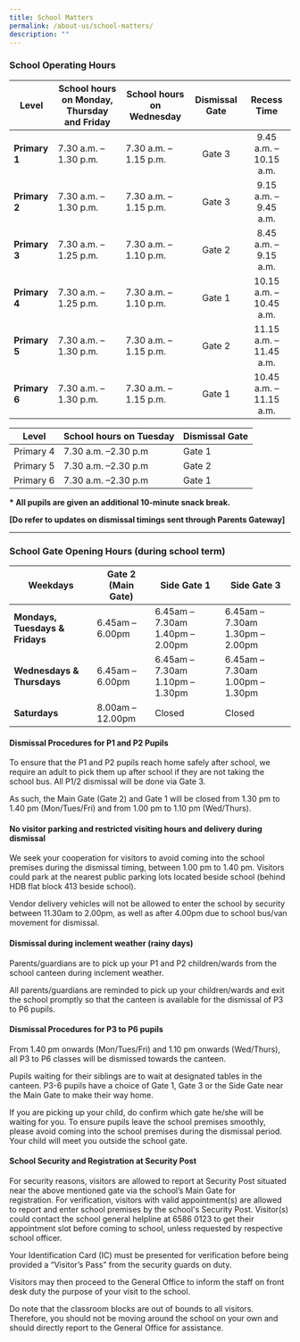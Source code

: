 ```yaml
---
title: School Matters
permalink: /about-us/school-matters/
description: ""
---
```

### School Operating Hours
<table>
<thead>
<tr>
<th style="text-align: center;">Level</th>
<th style="text-align: center;">School hours on Monday, Thursday and Friday</th>
<th style="text-align: center;">School hours on Wednesday</th>
<th style="text-align: center;">Dismissal Gate</th>
<th style="text-align: center;">Recess Time</th>
</tr>
</thead>
<tbody>
<tr>
<td><strong>Primary 1</strong></td>
<td>7.30 a.m. &ndash; 1.30 p.m.</td>
<td>7.30 a.m. &ndash; 1.15 p.m.</td>
<td style="text-align: center;">Gate 3</td>
<td style="text-align: center;">9.45 a.m. &ndash; 10.15 a.m.</td>
</tr>
<tr>
<td><strong>Primary 2</strong></td>
<td>7.30 a.m. &ndash; 1.30 p.m.</td>
<td>7.30 a.m. &ndash; 1.15 p.m.</td>
<td style="text-align: center;">Gate 3</td>
<td style="text-align: center;">9.15 a.m. &ndash; 9.45 a.m.</td>
</tr>
<tr>
<td><strong>Primary 3</strong></td>
<td>7.30 a.m. &ndash; 1.25 p.m.</td>
<td>7.30 a.m. &ndash; 1.10 p.m.</td>
<td style="text-align: center;">Gate 2</td>
<td style="text-align: center;">8.45 a.m. &ndash; 9.15 a.m.</td>
</tr>
<tr>
<td><strong>Primary 4</strong></td>
<td>7.30 a.m. &ndash; 1.25 p.m.</td>
<td>7.30 a.m. &ndash; 1.10 p.m.</td>
<td style="text-align: center;">Gate 1</td>
<td style="text-align: center;">10.15 a.m. &ndash; 10.45 a.m.</td>
</tr>
<tr>
<td><strong>Primary 5</strong></td>
<td>7.30 a.m. &ndash; 1.30 p.m.</td>
<td>7.30 a.m. &ndash; 1.15 p.m.</td>
<td style="text-align: center;">Gate 2</td>
<td style="text-align: center;">11.15 a.m. &ndash; 11.45 a.m.</td>
</tr>
<tr>
<td><strong>Primary 6</strong></td>
<td>7.30 a.m. &ndash; 1.30 p.m.</td>
<td>7.30 a.m. &ndash; 1.15 p.m.</td>
<td style="text-align: center;">Gate 1</td>
<td style="text-align: center;">10.45 a.m. &ndash; 11.15 a.m.</td>
</tr>
</tbody>
</table>



| Level |School hours on Tuesday | Dismissal Gate |
| -------- | -------- | -------- |
| Primary 4     |7.30 a.m. –2.30 p.m     |Gate 1    |
| Primary 5     | 7.30 a.m. –2.30 p.m      | Gate 2     |
| Primary 6     | 7.30 a.m. –2.30 p.m     | Gate 1    |


<p><strong>* All pupils are given an additional 10-minute snack break.</strong></p>

<p><strong>[Do refer to updates on dismissal timings sent through Parents Gateway]</strong></p>
<hr>

### School Gate Opening Hours (during school term)

<table>
<thead>
<tr>
<th style="text-align: center;">Weekdays</th>
<th style="text-align: center;">Gate 2 (Main Gate)</th>
<th style="text-align: center;">Side Gate 1</th>
<th style="text-align: center;">Side Gate 3</th>
</tr>
</thead>
<tbody>
<tr>
<td><strong>Mondays, Tuesdays &amp; Fridays</strong></td>
<td>6.45am &ndash; 6.00pm</td>
<td>6.45am &ndash; 7.30am 1.40pm &ndash; 2.00pm</td>
<td>6.45am &ndash; 7.30am 1.30pm &ndash; 2.00pm</td>
</tr>
<tr>
<td><strong>Wednesdays &amp; Thursdays</strong></td>
<td>6.45am &ndash; 6.00pm</td>
<td>6.45am &ndash; 7.30am 1.10pm &ndash; 1.30pm</td>
<td>6.45am &ndash; 7.30am 1.00pm &ndash; 1.30pm</td>
</tr>
<tr>
<td><strong>Saturdays</strong></td>
<td>8.00am &ndash; 12.00pm</td>
<td>Closed</td>
<td>Closed</td>
</tr>
</tbody>
</table>

#### Dismissal Procedures for P1 and P2 Pupils

To ensure that the P1 and P2 pupils reach home safely after school, we require an adult to pick them up after school if they are not taking the school bus. All P1/2 dismissal will be done via Gate 3. 

As such, the Main Gate (Gate 2) and Gate 1 will be closed from 1.30 pm to 1.40 pm (Mon/Tues/Fri) and from 1.00 pm to 1.10 pm (Wed/Thurs). 

#### No visitor parking and restricted visiting hours and delivery during dismissal

We seek your cooperation for visitors to avoid coming into the school premises during the dismissal timing, between 1.00 pm to 1.40 pm. Visitors could park at the nearest public parking lots located beside school (behind HDB flat block 413 beside school).

Vendor delivery vehicles will not be allowed to enter the school by security between 11.30am to 2.00pm, as well as after 4.00pm due to school bus/van movement for dismissal.

#### Dismissal during inclement weather (rainy days)

Parents/guardians are to pick up your P1 and P2 children/wards from the school canteen during inclement weather.

All parents/guardians are reminded to pick up your children/wards and exit the school promptly so that the canteen is available for the dismissal of P3 to P6 pupils.

#### Dismissal Procedures for P3 to P6 pupils

From 1.40 pm onwards (Mon/Tues/Fri) and 1.10 pm onwards (Wed/Thurs), all P3 to P6 classes will be dismissed towards the canteen. 

Pupils waiting for their siblings are to wait at designated tables in the canteen. P3-6 pupils have a choice of Gate 1, Gate 3 or the Side Gate near the Main Gate to make their way home.

If you are picking up your child, do confirm which gate he/she will be waiting for you. To ensure pupils leave the school premises smoothly, please avoid coming into the school premises during the dismissal period. Your child will meet you outside the school gate.


#### School Security and Registration at Security Post

For security reasons, visitors are allowed to report at Security Post situated near the above mentioned gate via the school’s Main Gate for registration. For verification, visitors with valid appointment(s) are allowed to report and enter school premises by the school's Security Post. Visitor(s) could contact the school general helpline at 6586 0123 to get their appointment slot before coming to school, unless requested by respective school officer.

Your Identification Card (IC) must be presented for verification before being provided a “Visitor’s Pass” from the security guards on duty.

Visitors may then proceed to the General Office to inform the staff on front desk duty the purpose of your visit to the school. 

Do note that the classroom blocks are out of bounds to all visitors. Therefore, you should not be moving around the school on your own and should directly report to the General Office for assistance.